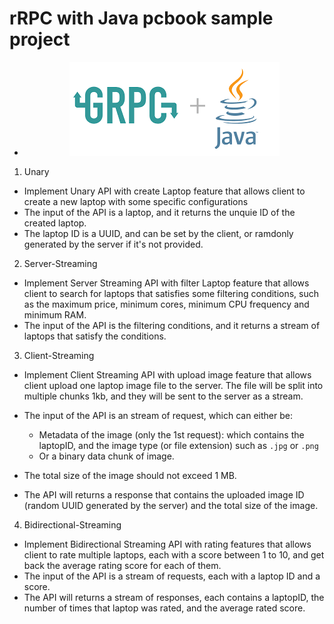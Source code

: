 # rRPC with Java pcbook sample project
*  <div style="text-align: center"><img src="grpc-java.png" alt="logo" /> <div>

1. Unary
* Implement Unary API with create Laptop feature that allows client to create a new laptop with some specific configurations
* The input of the API is a laptop, and it returns the unquie ID of the created laptop.
* The laptop ID is a UUID, and can be set by the client, or ramdonly generated by the server if it's not provided.

2. Server-Streaming
* Implement Server Streaming API with filter Laptop feature that allows client to search for laptops that satisfies some filtering conditions, such as the maximum price, minimum cores, minimum CPU frequency and minimum RAM.
* The input of the API is the filtering conditions, and it returns a stream of laptops that satisfy the conditions.

3. Client-Streaming
* Implement Client Streaming API with upload image feature that allows client upload one laptop image file to the server. The file will be split into multiple chunks 1kb, and they will be sent to the server as a stream.
* The input of the API is an stream of request, which can either be:
    - Metadata of the image (only the 1st request): which contains the laptopID, and the image type (or file extension) such as ```.jpg``` or ```.png```
    - Or a binary data chunk of image.
* The total size of the image should not exceed 1 MB.

* The API will returns a response that contains the uploaded image ID (random UUID generated by the server) and the total size of the image.

4. Bidirectional-Streaming
* Implement Bidirectional Streaming API with rating features that allows client to rate multiple laptops, each with a score between 1 to 10, and get back the average rating score for each of them.
* The input of the API is a stream of requests, each with a laptop ID and a score.
* The API will returns a stream of responses, each contains a laptopID, the number of times that laptop was rated, and the average rated score.

